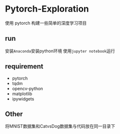 # Pytorch-Exploration
使用 pytorch 构建一些简单的深度学习项目

## run
安装`Anaconda`安装python环境 使用`jupyter notebook`运行 

## requirement 
* pytorch
* tqdm
* opencv-python
* matplotlib
* ipywidgets

## Other
将MNIST数据集和CatvsDog数据集与代码放在同一目录下
